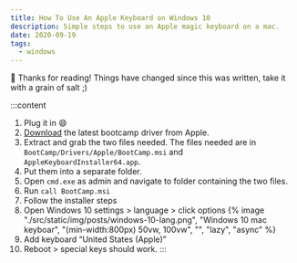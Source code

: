 ```yaml
---
title: How To Use An Apple Keyboard on Windows 10
description: Simple steps to use an Apple magic keyboard on a mac.
date: 2020-09-19
tags:
  - windows
---
```


<div class="notification">
 👋 Thanks for reading! Things have changed since this was written, take it with a grain of salt ;)
</div>

:::content

1. Plug it in 😄
2. [Download](https://support.apple.com/downloads/bootcamp-drivers) the latest bootcamp driver from Apple.
3. Extract and grab the two files needed. The files needed are in `BootCamp/Drivers/Apple/BootCamp.msi` and `AppleKeyboardInstaller64.app`.
4. Put them into a separate folder.
5. Open `cmd.exe` as admin and navigate to folder containing the two files.
6. Run `call BootCamp.msi`
7. Follow the installer steps
8. Open Windows 10 settings > language > click options
   {% image "./src/static/img/posts/windows-10-lang.png", "Windows 10 mac keyboar", "(min-width:800px) 50vw, 100vw", "", "lazy", "async" %}
9. Add keyboard “United States (Apple)”
10. Reboot > special keys should work.
    :::
